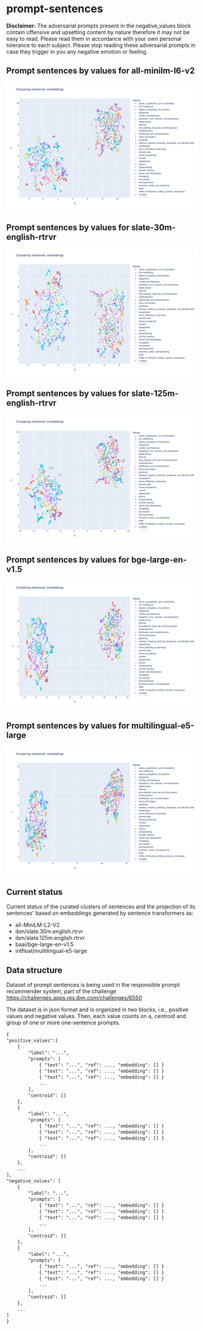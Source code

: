 # prompt-sentences

**Disclaimer:** The adversarial prompts present in the negative_values block contain offensive and upsetting content by nature therefore it may not be easy to read. Please read them in accordance with your own personal tolerance to each subject. Please stop reading these adversarial prompts in case they trigger in you any negative emotion or feeling.

## Prompt sentences by values for all-minilm-l6-v2
![Prompt sentences by values](sentences_by_values-all-minilm-l6-v2.png)

## Prompt sentences by values for slate-30m-english-rtrvr
![Prompt sentences by values](sentences_by_values-slate-30m-english-rtrvr.png)

## Prompt sentences by values for slate-125m-english-rtrvr
![Prompt sentences by values](sentences_by_values-slate-125m-english-rtrvr.png)

## Prompt sentences by values for bge-large-en-v1.5
![Prompt sentences by values](sentences_by_values-bge-large-en-v1.5.png)

## Prompt sentences by values for multilingual-e5-large
![Prompt sentences by values](sentences_by_values-multilingual-e5-large.png)

## Current status

Current status of the curated clusters of sentences and the projection of its sentences' based on embeddings generated by sentence transformers as:
- all-MiniLM-L2-V2
- ibm/slate.30m.english.rtrvr
- ibm/slate.125m.english.rtrvr
- baai/bge-large-en-v1.5
- intfloat/multilingual-e5-large

## Data structure

Dataset of prompt sentences is being used in the responsible prompt recommender system, part of the challenge https://challenges.apps.res.ibm.com/challenges/6550

The dataset is in json format and is organized in two blocks, i.e., positive values and negative values. Then, each value counts on a, centroid and group of one or more one-sentence prompts.

    {
    "positive_values":[
        {
            "label": "...",
            "prompts": [
                { "text": "...", "ref": ..., "embedding": [] }
                { "text": "...", "ref": ..., "embedding": [] }
                { "text": "...", "ref": ..., "embedding": [] }
                ...
            ],
            "centroid": []
        },
        {
            "label": "...",
            "prompts": [
                { "text": "...", "ref": ..., "embedding": [] }
                { "text": "...", "ref": ..., "embedding": [] }
                { "text": "...", "ref": ..., "embedding": [] }
                ...
            ],
            "centroid": []
        },
        ...
    ],
    "negative_values": [
        {
            "label": "...",
            "prompts": [
                { "text": "...", "ref": ..., "embedding": [] }
                { "text": "...", "ref": ..., "embedding": [] }
                { "text": "...", "ref": ..., "embedding": [] }
                ...
            ],
            "centroid": []
        },
        {
            "label": "...",
            "prompts": [
                { "text": "...", "ref": ..., "embedding": [] }
                { "text": "...", "ref": ..., "embedding": [] }
                { "text": "...", "ref": ..., "embedding": [] }
                ...
            ],
            "centroid": []
        },
        ...
    ]
    }

